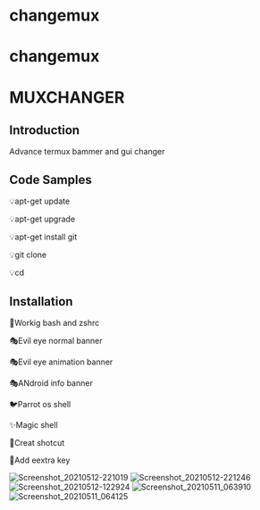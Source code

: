 # changemux

# changemux

# MUXCHANGER

## Introduction

Advance termux bammer and gui changer 

## Code Samples

💡apt-get update 

💡apt-get upgrade 

💡apt-get install git

💡git clone 

💡cd 



## Installation

🎲Workig bash and zshrc

🎭Evil eye normal banner 

🎭Evil eye animation banner 

🎭ANdroid info banner 

🐦Parrot os shell

✨️Magic shell

🎃Creat shotcut

🔑Add eextra key 



![Screenshot_20210512-221019](https://user-images.githubusercontent.com/78067281/118056997-988a2500-b3a8-11eb-97af-e4fb96a1b085.jpg)
![Screenshot_20210512-221246](https://user-images.githubusercontent.com/78067281/118057007-9de76f80-b3a8-11eb-9cf3-3446ba561e3a.jpg)
![Screenshot_20210512-122924](https://user-images.githubusercontent.com/78067281/118057018-a0e26000-b3a8-11eb-8246-62889f7ceef5.jpg)
![Screenshot_20210511_063910](https://user-images.githubusercontent.com/78067281/118057033-a8096e00-b3a8-11eb-89db-5bf4965be771.jpg)
![Screenshot_20210511_064125](https://user-images.githubusercontent.com/78067281/118057038-a9d33180-b3a8-11eb-986e-23c52a36d9bd.jpg)
